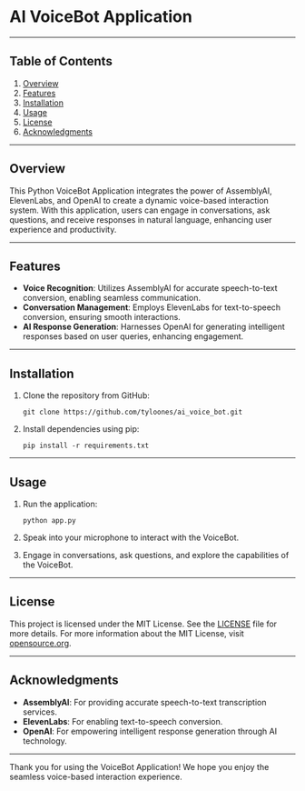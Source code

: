 # AI VoiceBot Application

---

## Table of Contents
1. [Overview](#overview)
2. [Features](#features)
3. [Installation](#installation)
4. [Usage](#usage)
5. [License](#license)
6. [Acknowledgments](#acknowledgments)

---

## Overview

This Python VoiceBot Application integrates the power of AssemblyAI, ElevenLabs, and OpenAI to create a dynamic voice-based interaction system. With this application, users can engage in conversations, ask questions, and receive responses in natural language, enhancing user experience and productivity.

---

## Features

- **Voice Recognition**: Utilizes AssemblyAI for accurate speech-to-text conversion, enabling seamless communication.
- **Conversation Management**: Employs ElevenLabs for text-to-speech conversion, ensuring smooth interactions.
- **AI Response Generation**: Harnesses OpenAI for generating intelligent responses based on user queries, enhancing engagement.

---

## Installation

1. Clone the repository from GitHub:

    ```
    git clone https://github.com/tyloones/ai_voice_bot.git
    ```

2. Install dependencies using pip:

    ```
    pip install -r requirements.txt
    ```

---

## Usage

1. Run the application:

    ```
    python app.py
    ```

2. Speak into your microphone to interact with the VoiceBot.

3. Engage in conversations, ask questions, and explore the capabilities of the VoiceBot.

---

## License

This project is licensed under the MIT License. See the [LICENSE](./LICENSE.md) file for more details. For more information about the MIT License, visit [opensource.org](https://opensource.org/licenses/MIT).

---

## Acknowledgments

- **AssemblyAI**: For providing accurate speech-to-text transcription services.
- **ElevenLabs**: For enabling text-to-speech conversion.
- **OpenAI**: For empowering intelligent response generation through AI technology.

---

Thank you for using the VoiceBot Application! We hope you enjoy the seamless voice-based interaction experience.
